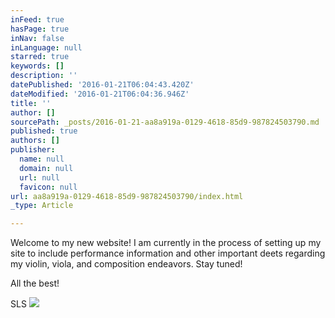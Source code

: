 ```yaml
---
inFeed: true
hasPage: true
inNav: false
inLanguage: null
starred: true
keywords: []
description: ''
datePublished: '2016-01-21T06:04:43.420Z'
dateModified: '2016-01-21T06:04:36.946Z'
title: ''
author: []
sourcePath: _posts/2016-01-21-aa8a919a-0129-4618-85d9-987824503790.md
published: true
authors: []
publisher:
  name: null
  domain: null
  url: null
  favicon: null
url: aa8a919a-0129-4618-85d9-987824503790/index.html
_type: Article

---
```

Welcome to my new website! I am currently in the process of setting up my site to include performance information and other important deets regarding my violin, viola, and composition endeavors. Stay tuned!

All the best! 

SLS
![](https://the-grid-user-content.s3-us-west-2.amazonaws.com/195b4e0a-7083-4e94-aff5-e788f38dea29.jpg)